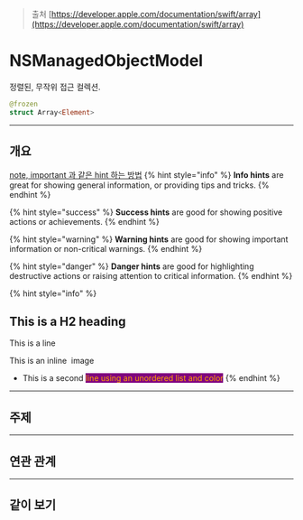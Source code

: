 
> 출처
> [https://developer.apple.com/documentation/swift/array](https://developer.apple.com/documentation/swift/array)
# NSManagedObjectModel
정렬된, 무작위 접근 컬렉션.

```swift
@frozen
struct Array<Element>
```

<hr class="overview">

## 개요 <a id="overview"></a>


[note, important 과 같은 hint 하는 방법](https://docs.gitbook.com/content-editor/blocks/hint)
{% hint style="info" %}
**Info hints** are great for showing general information, or providing tips and tricks.
{% endhint %}

{% hint style="success" %}
**Success hints** are good for showing positive actions or achievements.
{% endhint %}

{% hint style="warning" %}
**Warning hints** are good for showing important information or non-critical warnings.
{% endhint %}

{% hint style="danger" %}
**Danger hints** are good for highlighting destructive actions or raising attention to critical information.
{% endhint %}

{% hint style="info" %}

## This is a H2 heading

This is a line

This is an inline <img src=".gitbook/assets/notification.png" alt="" data-size="line"> image

- This is a second <mark style="color:orange;background-color:purple;">line using an unordered list and color</mark>
{% endhint %}



<hr class="topics">

## 주제 <a id="topics"></a>

<hr class="relationships">

## 연관 관계 <a id="relationships"></a>

<hr class="see-also">

## 같이 보기 <a id="see-also"></a>